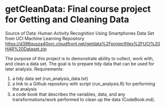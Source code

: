 # getCleanData: Final course project for Getting and Cleaning Data

Source of Data: Human Activity Recognition Using Smartphones Data Set from UCI Machine Learning Repository
https://d396qusza40orc.cloudfront.net/getdata%2Fprojectfiles%2FUCI%20HAR%20Dataset.zip

The purpose of this project is to demonstrate ability to collect, work with, and clean a data set. 
The goal is to prepare tidy data that can be used for later analysis. 
Requirements: 
1. a tidy data set (run_analysis_data.txt)
2. a link to a Github repository with script (run_analysis.R) for performing the analysis
3. a code book that describes the variables, data, and any transformations/work performed to clean up the data (CodeBook.md).
